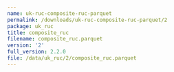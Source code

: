 ```yaml
---
name: uk-ruc-composite-ruc-parquet
permalink: /downloads/uk-ruc-composite-ruc-parquet/2
package: uk_ruc
title: composite_ruc
filename: composite_ruc.parquet
version: '2'
full_version: 2.2.0
file: /data/uk_ruc/2/composite_ruc.parquet
---
```

